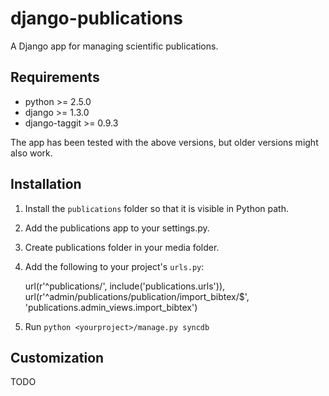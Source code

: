 django-publications
===================

A Django app for managing scientific publications.

Requirements
------------

* python >= 2.5.0
* django >= 1.3.0
* django-taggit >= 0.9.3

The app has been tested with the above versions, but older versions might also work.

Installation
------------

1) Install the `publications` folder so that it is visible in Python path.

2) Add the publications app to your settings.py.

3) Create publications folder in your media folder.

2) Add the following to your project's `urls.py`:

	url(r'^publications/', include('publications.urls')),
	url(r'^admin/publications/publication/import_bibtex/$', 'publications.admin_views.import_bibtex')

3) Run `python <yourproject>/manage.py syncdb`

Customization
-------------

TODO
